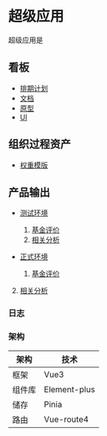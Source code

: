 # 超级应用

超级应用是



## 看板

- [排期计划](https://docs.qq.com/sheet/DZFlSSUh0VWF3ZU5Y?tab=BB08J2)
- [文档](https://docs.qq.com/doc/DV25obWVhU3VCTFBp)
- [原型](https://modao.cc/app/y6rNkZSqriuiqkwQagXU7#screen=slat6dd5lqnr0g5)
- [UI](https://lanhuapp.com/web/#/item/project/detailDetach?pid=13ad84e7-9739-4cbc-a4f7-413130ad2f91&project_id=13ad84e7-9739-4cbc-a4f7-413130ad2f91&image_id=2b5b6b51-702c-4a4c-94cb-87b45868f4b3&fromEditor=true)

## 组织过程资产

- [权重模版](https://docs.qq.com/sheet/DQVd1cGRjcXlhTEJO?tab=BB08J2&u=ef587168d4064f5d93ed5d5e55717e6c)

  


## 产品输出

- [测试环境](http://aigle-dev.qutke.cn/)

  1. [基金评价](http://aigle-dev.qutke.cn/workbench/contrast/congeneric)
  1. [相关分析](http://aigle-dev.qutke.cn/workbench/contrast/analyse)
- [正式环境](http://pro.fofinvesting.com)

  1. [基金评价](https://pro.fofinvesting.com/workbench/contrast/congeneric)
2. [相关分析](https://pro.fofinvesting.com/workbench/contrast/analyse)

### 日志

### 架构

| 架构   | 技术         |
| ------ | ------------ |
| 框架   | Vue3         |
| 组件库 | Element-plus |
| 储存   | Pinia        |
| 路由   | Vue-route4   |

